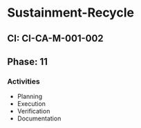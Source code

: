 # Sustainment-Recycle

## CI: CI-CA-M-001-002
## Phase: 11

### Activities
- Planning
- Execution
- Verification
- Documentation
